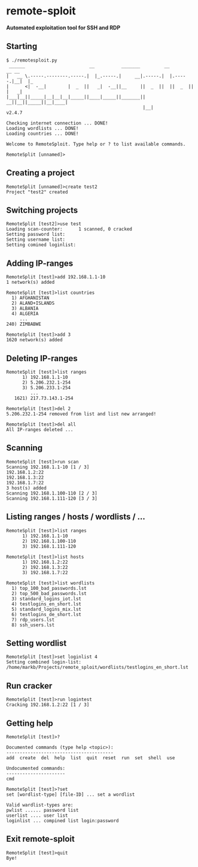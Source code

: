 # remote-sploit 
**Automated exploitation tool for SSH and RDP**

## Starting
	$ ./remotesploit.py
	 ______                        __          _______         __         __ __   
	|   __ \.-----.--------.-----.|  |_.-----.|     __|.-----.|  |.-----.|__|  |_ 
	|      <|  -__|        |  _  ||   _|  -__||__     ||  _  ||  ||  _  ||  |   _|
	|___|__||_____|__|__|__|_____||____|_____||_______||   __||__||_____||__|____|
		                                               |__|                        v2.4.7

	Checking internet connection ... DONE!
	Loading wordlists ... DONE!
	Loading countries ... DONE!

	Welcome to RemoteSploit. Type help or ? to list available commands.

	RemoteSplit [unnamed]>

## Creating a project
	RemoteSplit [unnamed]>create test2
	Project "test2" created

## Switching projects
	RemoteSplit [test2]>use test
	Loading scan-counter:      1 scanned, 0 cracked
	Setting password list:     
	Setting username list:     
	Setting comined loginlist: 

## Adding IP-ranges
	RemoteSplit [test]>add 192.168.1.1-10
	1 network(s) added

	RemoteSplit [test]>list countries
	  1) AFGHANISTAN
	  2) ALAND+ISLANDS
	  3) ALBANIA
	  4) ALGERIA
	     ...
	240) ZIMBABWE

	RemoteSplit [test]>add 3
	1620 network(s) added

## Deleting IP-ranges
	RemoteSplit [test]>list ranges
		  1) 192.168.1.1-10
		  2) 5.206.232.1-254
		  3) 5.206.233.1-254
		     ...
       1621) 217.73.143.1-254

	RemoteSplit [test]>del 2
	5.206.232.1-254 removed from list and list new arranged!

	RemoteSplit [test]>del all
	All IP-ranges deleted ... 

## Scanning
	RemoteSplit [test]>run scan
	Scanning 192.168.1.1-10 [1 / 3]
	192.168.1.2:22
	192.168.1.3:22
	192.168.1.7:22
	3 host(s) added
	Scanning 192.168.1.100-110 [2 / 3]
	Scanning 192.168.1.111-120 [3 / 3]

## Listing ranges / hosts / wordlists / ...

	RemoteSplit [test]>list ranges
		  1) 192.168.1.1-10
		  2) 192.168.1.100-110
		  3) 192.168.1.111-120

	RemoteSplit [test]>list hosts
		  1) 192.168.1.2:22
		  2) 192.168.1.3:22
		  3) 192.168.1.7:22

	RemoteSplit [test]>list wordlists
	  1) top_100_bad_passwords.lst
	  2) top_500_bad_passwords.lst
	  3) standard_logins_iot.lst
	  4) testlogins_en_short.lst
	  5) standard_logins_mix.lst
	  6) testlogins_de_short.lst
	  7) rdp_users.lst
	  8) ssh_users.lst

## Setting wordlist
	RemoteSplit [test]>set loginlist 4
	Setting combined login-list: /home/markb/Projects/remote_sploit/wordlists/testlogins_en_short.lst

## Run cracker
	RemoteSplit [test]>run logintest
	Cracking 192.168.1.2:22 [1 / 3]

## Getting help
	RemoteSplit [test]>?

	Documented commands (type help <topic>):
	----------------------------------------
	add  create  del  help  list  quit  reset  run  set  shell  use

	Undocumented commands:
	----------------------
	cmd

	RemoteSplit [test]>?set
	set [wordlist-type] [file-ID] ... set a wordlist

	Valid wardlist-types are:
	pwlist ...... password list 
	userlist .... user list 
	loginlist ... compined list login:password 

## Exit remote-sploit
	RemoteSplit [test]>quit
	Bye!
